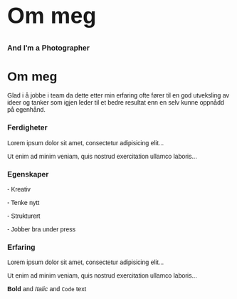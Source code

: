 <html lang="en">

<head>
<meta name="viewport" content="width=device-width, initial-scale=1">
<style>
body {
  margin: 0;
  font-family: Arial, Helvetica, sans-serif;
}

.hero-image {
  background-image: url("pic_trulli.jpg");
  background-color: #cccccc;
  height: 500px;
  background-position: center;
  background-repeat: no-repeat;
  background-size: cover;
  position: relative;
}

.hero-text {
  text-align: center;
  position: absolute;
  top: 50%;
  left: 50%;
  transform: translate(-50%, -50%);
  color: white;
}

</style>

<title>Bootstrap Example</title>
  <meta charset="utf-8">
  <meta name="viewport" content="width=device-width, initial-scale=1">
  <link rel="stylesheet" href="https://maxcdn.bootstrapcdn.com/bootstrap/4.4.1/css/bootstrap.min.css">
  <script src="https://ajax.googleapis.com/ajax/libs/jquery/3.4.1/jquery.min.js"></script>
  <script src="https://cdnjs.cloudflare.com/ajax/libs/popper.js/1.16.0/umd/popper.min.js"></script>
  <script src="https://maxcdn.bootstrapcdn.com/bootstrap/4.4.1/js/bootstrap.min.js"></script>
  
</head>

<body>
  
<div class="hero-image">
  <div class="hero-text">
    <h1 style="font-size:50px">Om meg</h1>
    <h3>And I'm a Photographer</h3>
  </div>
</div>
  
<div class="jumbotron text-center">
  <h1>Om meg</h1>
  <p>Glad i å jobbe i team da dette etter min erfaring ofte fører til en god utveksling av ideer og tanker som igjen leder til et bedre resultat enn en selv kunne oppnådd på egenhånd.</p>

</div>
  
<div class="container">
  <div class="row">
    <div class="col-sm-4">
      <h3>Ferdigheter</h3>
      <p>Lorem ipsum dolor sit amet, consectetur adipisicing elit...</p>
      <p>Ut enim ad minim veniam, quis nostrud exercitation ullamco laboris...</p>
    </div>
    <div class="col-sm-4">
      <h3>Egenskaper</h3>
      <p>- Kreativ</p>
      <p>- Tenke nytt</p>
      <p>- Strukturert</p>
      <p>- Jobber bra under press</p>
    </div>
    <div class="col-sm-4">
      <h3>Erfaring</h3>        
      <p>Lorem ipsum dolor sit amet, consectetur adipisicing elit...</p>
      <p>Ut enim ad minim veniam, quis nostrud exercitation ullamco laboris...</p>
    </div>
  </div>
</div>

</body>
</html>

**Bold** and _Italic_ and `Code` text
